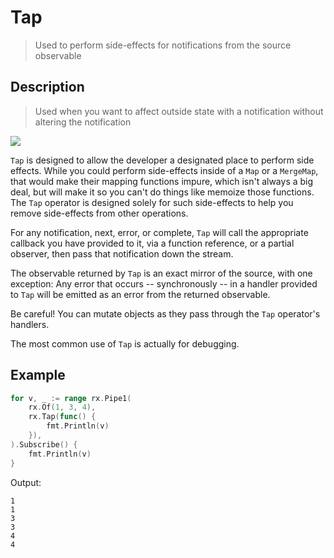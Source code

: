 # Tap

> Used to perform side-effects for notifications from the source observable

## Description

> Used when you want to affect outside state with a notification without altering the notification

![](https://rxjs.dev/assets/images/marble-diagrams/tap.png)

`Tap` is designed to allow the developer a designated place to perform side effects. While you could perform side-effects inside of a `Map` or a `MergeMap`, that would make their mapping functions impure, which isn't always a big deal, but will make it so you can't do things like memoize those functions. The `Tap` operator is designed solely for such side-effects to help you remove side-effects from other operations.

For any notification, next, error, or complete, `Tap` will call the appropriate callback you have provided to it, via a function reference, or a partial observer, then pass that notification down the stream.

The observable returned by `Tap` is an exact mirror of the source, with one exception: Any error that occurs -- synchronously -- in a handler provided to `Tap` will be emitted as an error from the returned observable.

Be careful! You can mutate objects as they pass through the `Tap` operator's handlers.

The most common use of `Tap` is actually for debugging.

## Example

```go
for v, _ := range rx.Pipe1(
    rx.Of(1, 3, 4),
    rx.Tap(func() {
        fmt.Println(v)
    }),
).Subscribe() {
    fmt.Println(v)
}
```

Output:

```
1
1
3
3
4
4
```